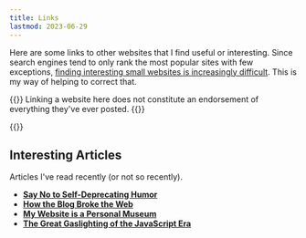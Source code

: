 ```yaml
---
title: Links
lastmod: 2023-06-29
---
```


Here are some links to other websites that I find useful or interesting. Since search engines tend to only rank the most popular sites with few exceptions, [finding interesting small websites is increasingly difficult](/blog/discoverability/). This is my way of helping to correct that.

{{<note title="Disclaimer">}}
Linking a website here does not constitute an endorsement of everything they've ever posted.
{{</note>}}

{{<links>}}

## Interesting Articles

Articles I've read recently (or not so recently).

- **[Say No to Self-Deprecating Humor](https://denshi.org/blog/say-no-to-self-deprecating-humor/)**
- **[How the Blog Broke the Web](https://stackingthebricks.com/how-blogs-broke-the-web/)**
- **[My Website is a Personal Museum](https://www.bikobatanari.art/posts/2020/personal-museum)**
- **[The Great Gaslighting of the JavaScript Era](https://www.spicyweb.dev/the-great-gaslighting-of-the-js-age/)**
